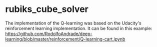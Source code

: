 # rubiks_cube_solver

The implementation of the Q-learning was based on the Udacity's reinforcement learning implementation. It can be found in this example: https://github.com/RodolfoAndrade/deep-learning/blob/master/reinforcement/Q-learning-cart.ipynb
